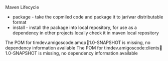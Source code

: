 Maven Lifecycle
- package - take the copmiled code and package it to jar/war distributable format
- install - install the package into local repository, 
for use as a dependency in other projects locally
check it in maven local repository

The POM for timdev.amigoscode:amqp:jar:1.0-SNAPSHOT is missing, no dependency information available
The POM for timdev.amigoscode:clients:jar:1.0-SNAPSHOT is missing, no dependency information available